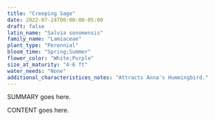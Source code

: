 ```yaml
---
title: "Creeping Sage"
date: 2022-07-24T00:00:00-05:00
draft: false
latin_name: "Salvia sonomensis"
family_name: "Lamiaceae"
plant_type: "Perennial"
bloom_time: "Spring;Summer"
flower_color: "White;Purple"
size_at_maturity: "4-6 ft"
water_needs: "None"
additional_characteristices_notes: "Attracts Anna's Hummingbird."
---
```


SUMMARY goes here.

<!--more-->

CONTENT goes here.